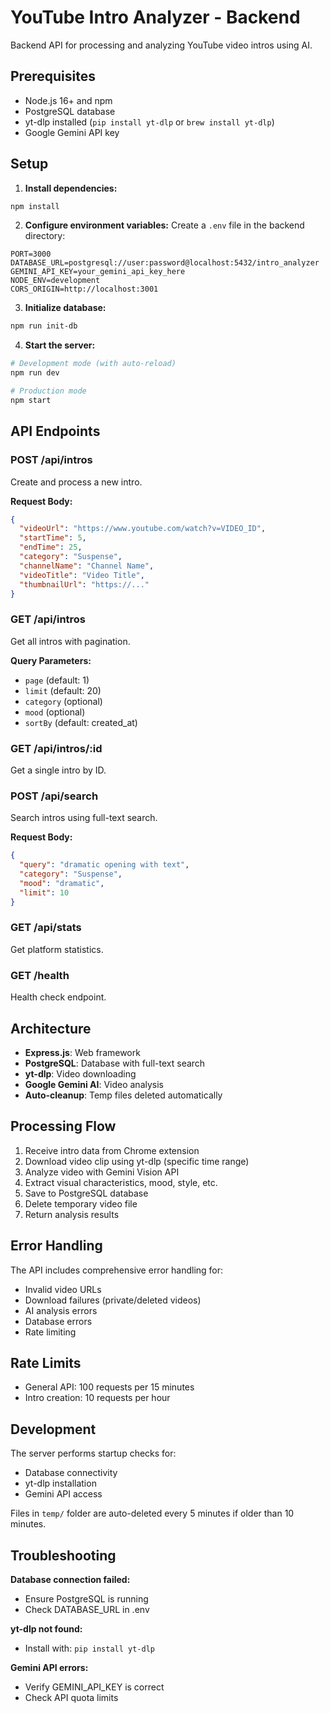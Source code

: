 # YouTube Intro Analyzer - Backend

Backend API for processing and analyzing YouTube video intros using AI.

## Prerequisites

- Node.js 16+ and npm
- PostgreSQL database
- yt-dlp installed (`pip install yt-dlp` or `brew install yt-dlp`)
- Google Gemini API key

## Setup

1. **Install dependencies:**
```bash
npm install
```

2. **Configure environment variables:**
Create a `.env` file in the backend directory:
```env
PORT=3000
DATABASE_URL=postgresql://user:password@localhost:5432/intro_analyzer
GEMINI_API_KEY=your_gemini_api_key_here
NODE_ENV=development
CORS_ORIGIN=http://localhost:3001
```

3. **Initialize database:**
```bash
npm run init-db
```

4. **Start the server:**
```bash
# Development mode (with auto-reload)
npm run dev

# Production mode
npm start
```

## API Endpoints

### POST /api/intros
Create and process a new intro.

**Request Body:**
```json
{
  "videoUrl": "https://www.youtube.com/watch?v=VIDEO_ID",
  "startTime": 5,
  "endTime": 25,
  "category": "Suspense",
  "channelName": "Channel Name",
  "videoTitle": "Video Title",
  "thumbnailUrl": "https://..."
}
```

### GET /api/intros
Get all intros with pagination.

**Query Parameters:**
- `page` (default: 1)
- `limit` (default: 20)
- `category` (optional)
- `mood` (optional)
- `sortBy` (default: created_at)

### GET /api/intros/:id
Get a single intro by ID.

### POST /api/search
Search intros using full-text search.

**Request Body:**
```json
{
  "query": "dramatic opening with text",
  "category": "Suspense",
  "mood": "dramatic",
  "limit": 10
}
```

### GET /api/stats
Get platform statistics.

### GET /health
Health check endpoint.

## Architecture

- **Express.js**: Web framework
- **PostgreSQL**: Database with full-text search
- **yt-dlp**: Video downloading
- **Google Gemini AI**: Video analysis
- **Auto-cleanup**: Temp files deleted automatically

## Processing Flow

1. Receive intro data from Chrome extension
2. Download video clip using yt-dlp (specific time range)
3. Analyze video with Gemini Vision API
4. Extract visual characteristics, mood, style, etc.
5. Save to PostgreSQL database
6. Delete temporary video file
7. Return analysis results

## Error Handling

The API includes comprehensive error handling for:
- Invalid video URLs
- Download failures (private/deleted videos)
- AI analysis errors
- Database errors
- Rate limiting

## Rate Limits

- General API: 100 requests per 15 minutes
- Intro creation: 10 requests per hour

## Development

The server performs startup checks for:
- Database connectivity
- yt-dlp installation
- Gemini API access

Files in `temp/` folder are auto-deleted every 5 minutes if older than 10 minutes.

## Troubleshooting

**Database connection failed:**
- Ensure PostgreSQL is running
- Check DATABASE_URL in .env

**yt-dlp not found:**
- Install with: `pip install yt-dlp`

**Gemini API errors:**
- Verify GEMINI_API_KEY is correct
- Check API quota limits

